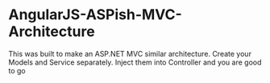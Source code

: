 # AngularJS-ASPish-MVC-Architecture
This was built to make an ASP.NET MVC similar architecture. Create your Models and Service separately. Inject them into Controller and you are good to go
